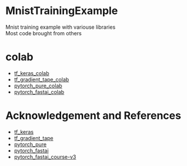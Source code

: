 # MnistTrainingExample
Mnist training example with variouse libraries   
Most code brought from others   
   
   
# colab
- [tf_keras_colab](https://colab.research.google.com/drive/16-CKokbhspkKq2Ppr1iyr-zL_SnWc_BF?usp=sharing)     
- [tf_gradient_tape_colab](https://colab.research.google.com/drive/107ejKsnvoyShvcxjLqU_Gwo6z2uV7eDN?usp=sharing)      
- [pytorch_pure_colab](https://colab.research.google.com/drive/1g2Fvbv9HXKK9IsKCUl_1P-KoOLMJ3tSU?usp=sharing)    
- [pytorch_fastai_colab](https://colab.research.google.com/drive/1TvD1pOoIqcmdJ85PJyTH-pBqcqSzfLbJ?usp=sharing)     
    
    
# Acknowledgement and References     
- [tf_keras](https://www.tensorflow.org/tutorials/quickstart/beginner)    
- [tf_gradient_tape](https://www.tensorflow.org/tutorials/quickstart/advanced)    
- [pytorch_pure](https://github.com/pytorch/examples/blob/master/mnist/main.py)    
- [pytorch_fastai](https://www.analyticsvidhya.com/blog/2021/05/training-state-of-the-art-deep-learning-models-with-fast-ai/)    
- [pytorch_fastai_course-v3]( https://github.com/fastai/course-v3/blob/master/nbs/dl1/lesson7-resnet-mnist.ipynb)
